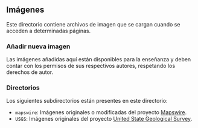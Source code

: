 ## Imágenes

Este directorio contiene archivos de imagen que se cargan cuando se acceden a determinadas páginas.

### Añadir nueva imagen

Las imágenes añadidas aquí están disponibles para la enseñanza y deben contar con los permisos de sus respectivos autores,
respetando los derechos de autor.

### Directorios

Los siguientes subdirectorios están presentes en este directorio:

-  `mapswire`: Imágenes originales o modificadas del proyecto [Mapswire](http://mapswire.com/).
-  `USGS`: Imágenes originales del proyecto [United State Geological Survey](https://www.usgs.gov/media/images/water-cycle-png).

